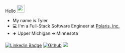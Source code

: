 Hello <img src="https://media.giphy.com/media/hvRJCLFzcasrR4ia7z/giphy.gif" width="25"> 

- My name is Tyler
- 💻 I'm a Full-Stack Software Engineer at [Polaris, Inc.](https://www.polaris.com/en-us/)
- ✈️ Upper Michigan ➜ Minnesota

[![Linkedin Badge](https://img.shields.io/badge/-LinkedIn-blue?style=flat-square&logo=Linkedin&logoColor=white&link=https://www.linkedin.com/in/tjmareng/)](https://www.linkedin.com/in/tjmareng/) [![Github](https://img.shields.io/github/followers/tjmareng?style=social&label=Follow)][g] ![](https://komarev.com/ghpvc/?username=tjmareng&style=flat-square&color=lightgrey)

[g]: https://github.com/tjmareng
